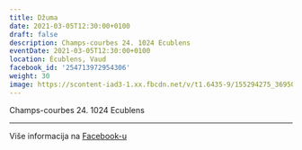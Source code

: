 ```yaml
---
title: Džuma
date: 2021-03-05T12:30:00+0100
draft: false
description: Champs-courbes 24. 1024 Ecublens
eventDate: 2021-03-05T12:30:00+0100
location: Écublens, Vaud
facebook_id: '254713972954306'
weight: 30
image: https://scontent-iad3-1.xx.fbcdn.net/v/t1.6435-9/155294275_3695079563921169_4909597834044538694_n.jpg?_nc_cat=101&ccb=1-7&_nc_sid=9e60e4&_nc_ohc=sFITRqQ6O-0Q7kNvwElKKQ1&_nc_oc=AdlAvGf61x3yww8EiRsqDOK4fdS2YLSzN5emraaWC4o8ctnaFRIxGeo_8X4xatxvA8g&_nc_zt=23&_nc_ht=scontent-iad3-1.xx&edm=ABTKTjYEAAAA&_nc_gid=Maov4lXxMTDASx5CW-8vMw&oh=00_AfR46P6QKRjb9-DkcefEK2OiK3vh8Z1bi3a7KP-p6XO-rA&oe=68A27F5B
---
```


Champs-courbes 24. 1024 Ecublens

---

Više informacija na [Facebook-u](https://facebook.com/events/254713972954306)